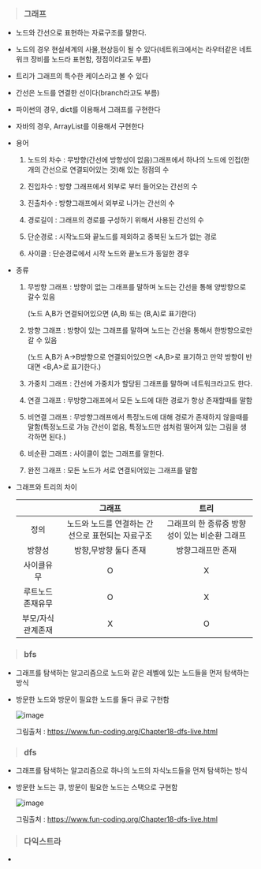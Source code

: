 > ### 그래프

- 노드와 간선으로 표현하는 자료구조를 말한다.

- 노드의 경우 현실세계의 사물,현상등이 될 수 있다(네트워크에서는 라우터같은 네트워크 장비를 노드라 표현함, 정점이라고도 부름)

- 트리가 그래프의 특수한 케이스라고 볼 수 있다

- 간선은 노드를 연결한 선이다(branch라고도 부름)

- 파이썬의 경우, dict를 이용해서 그래프를 구현한다

- 자바의 경우, ArrayList를 이용해서 구현한다

- 용어

  1. 노드의 차수 : 무방향(간선에 방향성이 없음)그래프에서 하나의 노드에 인접(한개의 간선으로 연결되어있는 것)해 있는 정점의 수

  2. 진입차수 : 방향 그래프에서 외부로 부터 들어오는 간선의 수

  3. 진출차수 : 방향그래프에서 외부로 나가는 간선의 수

  4. 경로길이 : 그래프의 경로를 구성하기 위해서 사용된 간선의 수

  5. 단순경로 : 시작노드와 끝노드를 제외하고 중복된 노드가 없는 경로

  6. 사이클 : 단순경로에서 시작 노드와 끝노드가 동일한 경우

- 종류

  1. 무방향 그래프 : 방향이 없는 그래프를 말하며 노드는 간선을 통해 양방향으로 갈수 있음

     (노드 A,B가 연결되어있으면 (A,B) 또는 (B,A)로 표기한다)

  2. 방향 그래프 : 방향이 있는 그래프를 말하며 노드는 간선을 통해서 한방향으로만 갈 수 있음

     (노드 A,B가 A->B방향으로 연결되어있으면 <A,B>로 표기하고 만약 방향이 반대면 <B,A>로 표기한다.)

  3. 가중치 그래프 : 간선에 가중치가 할당된 그래프를 말하며 네트워크라고도 한다.

  4. 연결 그래프 : 무방향그래프에서 모든 노드에 대한 경로가 항상 존재할때를 말함

  5. 비연결 그래프 : 무방향그래프에서 특정노드에 대해 경로가 존재하지 않을때를 말함(특정노드로 가능 간선이 없음, 특정노드만 섬처럼 떨어져 있는 그림을 생각하면 된다.)

  6. 비순환 그래프 : 사이클이 없는 그래프를 말한다.

  7. 완전 그래프 : 모든 노드가 서로 연결되어있는 그래프를 말함

- 그래프와 트리의 차이

  |                   |                      그래프                       |                      트리                      |
  | :---------------: | :-----------------------------------------------: | :--------------------------------------------: |
  |       정의        | 노드와 노드를 연결하는 간선으로 표현되는 자료구조 | 그래프의 한 종류중 방향성이 있는 비순환 그래프 |
  |      방향성       |               방향,무방향 둘다 존재               |               방향그래프만 존재                |
  |    사이클유무     |                         O                         |                       X                        |
  | 루트노드존재유무  |                         O                         |                       X                        |
  | 부모/자식관계존재 |                         X                         |                       O                        |

> ### bfs

- 그래프를 탐색하는 알고리즘으로 노드와 같은 레벨에 있는 노드들을 먼저 탐색하는 방식

- 방문한 노드와 방문이 필요한 노드를 둘다 큐로 구현함

  ![image](https://user-images.githubusercontent.com/56991244/150667302-eaba268c-1a37-4d9e-92df-5138ad128f77.png)

  그림출처 : https://www.fun-coding.org/Chapter18-dfs-live.html

> ### dfs

- 그래프를 탐색하는 알고리즘으로 하나의 노드의 자식노드들을 먼저 탐색하는 방식

- 방문한 노드는 큐, 방문이 필요한 노드는 스택으로 구현함

  ![image](https://user-images.githubusercontent.com/56991244/150667270-b90079f9-71c5-445c-aa0b-b2a312dedeb3.png)

  그림출처 : https://www.fun-coding.org/Chapter18-dfs-live.html

> ### 다익스트라

-
